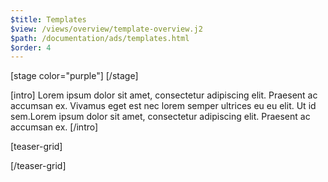 ```yaml
---
$title: Templates
$view: /views/overview/template-overview.j2
$path: /documentation/ads/templates.html
$order: 4
---
```

[stage color="purple"]
[/stage]

[intro]
Lorem ipsum dolor sit amet, consectetur adipiscing elit. Praesent ac accumsan ex. Vivamus eget est nec lorem semper ultrices eu eu elit. Ut id sem.Lorem ipsum dolor sit amet, consectetur adipiscing elit. Praesent ac accumsan ex.
[/intro]


[teaser-grid]

[](content/amp-dev/styleguide/organisms/teaser-grid/template-ads.md)
[](content/amp-dev/styleguide/organisms/teaser-grid/template-ads.md)
[](content/amp-dev/styleguide/organisms/teaser-grid/template-ads.md)
[](content/amp-dev/styleguide/organisms/teaser-grid/template-ads.md)

[/teaser-grid]